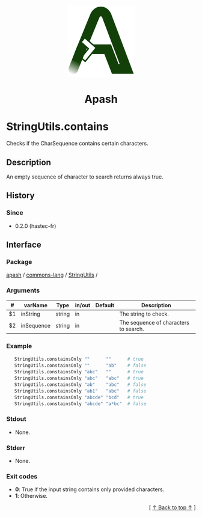 
<div align='center' id='apash-top'>
  <a href='https://github.com/hastec-fr/apash'>
    <img alt='apash-logo' src='../../../../../../assets/apash-logo.svg'/>
  </a>

  # Apash
</div>


# StringUtils.contains
Checks if the CharSequence contains certain characters.
## Description
   An empty sequence of character to search returns always true.

## History
### Since
  * 0.2.0 (hastec-fr)

## Interface
### Package
<!-- apash.packageBegin -->
[apash](../../../apash.md) / [commons-lang](../../commons-lang.md) / [StringUtils](../StringUtils.md) / 
<!-- apash.packageEnd -->

### Arguments
 | #      | varName        | Type          | in/out   | Default    | Description                           |
 |--------|----------------|---------------|----------|------------|---------------------------------------|
 | $1     | inString       | string        | in       |            | The string to check.                  |
 | $2     | inSequence     | string        | in       |            | The sequence of characters to search. |

### Example
 ```bash
    StringUtils.constainsOnly ""      ""      # true
    StringUtils.constainsOnly ""      "ab"    # false
    StringUtils.constainsOnly "abc"   ""      # true
    StringUtils.constainsOnly "abc"   "abc"   # true
    StringUtils.constainsOnly "ab"    "abc"   # false
    StringUtils.constainsOnly "ab1"   "abc"   # false
    StringUtils.constainsOnly "abcde" "bcd"   # true
    StringUtils.constainsOnly "abcde" "a*bc"  # false
 ```

### Stdout
  * None.
### Stderr
  * None.

### Exit codes
  * **0**: True if the input string contains only provided characters.
  * **1**: Otherwise.

  <div align='right'>[ <a href='#apash-top'>↑ Back to top ↑</a> ]</div>

